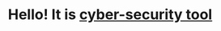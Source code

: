 <h1 align="center">Hello! It is <a href="https://daniilshat.ru/" target="_blank">cyber-security tool</a></h1>
